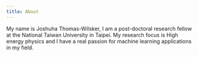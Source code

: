 ```yaml
---
title: About
---
```


My name is Joshuha Thomas-Wilsker, I am a post-doctoral research fellow at the National Taiwan University in Taipei. My research focus is High energy physics and I have a real passion for machine learning applications in my field.